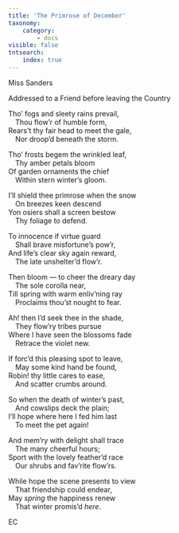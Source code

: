 ```yaml
---
title: 'The Primrose of December'
taxonomy:
    category:
        - docs
visible: false
tntsearch:
    index: true
---
```


<div class="author">Miss Sanders</div>

<span class="title">Addressed to a Friend before leaving the Country  </span>
  
Tho’ fogs and <span data-tippy="sleeting" class="green">sleety</span> rains prevail,  
&emsp;Thou flow’r of humble form,  
Rears’t thy fair head to meet the gale,  
&emsp;Nor droop’d beneath the storm.  
  
Tho’ frosts begem the wrinkled leaf,  
&emsp;Thy amber petals bloom  
Of garden ornaments the chief  
&emsp;Within stern winter’s gloom.  
  
I’ll shield thee primrose when the snow  
&emsp;On breezes keen descend  
Yon osiers shall a screen bestow  
&emsp;Thy foliage to defend.  
  
To innocence if virtue guard  
&emsp;Shall brave misfortune’s pow’r,  
And life’s clear sky again reward,  
&emsp;The late unshelter’d flow’r.  
  
Then bloom — to cheer the dreary day  
&emsp;The sole corolla near,  
Till spring with warm enliv’ning ray  
&emsp;Proclaims thou’st nought to fear.  
  
Ah! then I’d seek thee in the shade,  
&emsp;They flow’ry tribes pursue  
Where I have seen the blossoms fade  
&emsp;Retrace the violet new.  
  
If forc’d this pleasing spot to leave,  
&emsp;May some kind hand be found,  
Robin! thy little cares to ease,  
&emsp;And scatter crumbs around.  
  
So when the death of winter’s past,  
&emsp;And cowslips deck the plain;  
I’ll hope where here I fed him last  
&emsp;To meet the pet again!  
  
And mem’ry with delight shall trace  
&emsp;The many cheerful hours;  
Sport with the lovely feather’d race  
&emsp;Our shrubs and fav’rite flow’rs.  
  
While hope the scene presents to view  
&emsp;That friendship could endear,  
May *spring* the happiness renew  
&emsp;That winter promis’d *here*.  
  
EC